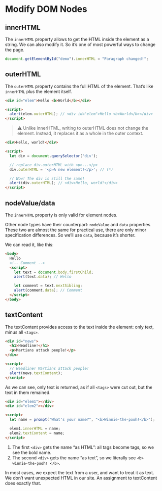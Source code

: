 # Modify DOM Nodes

## innerHTML

The `innerHTML` property allows to get the HTML inside the element as a string. We can also modify it. So it’s one of most powerful ways to change the page.

```javascript
document.getElementById("demo").innerHTML = "Paragraph changed!";
```

## outerHTML

The `outerHTML` property contains the full HTML of the element. That’s like `innerHTML` plus the element itself.

```html
<div id="elem">Hello <b>World</b></div>

<script>
  alert(elem.outerHTML); // <div id="elem">Hello <b>World</b></div>
</script>
```

> ⚠ Unlike innerHTML, writing to outerHTML does not change the element. Instead, it replaces it as a whole in the outer context.

```html
<div>Hello, world!</div>

<script>
  let div = document.querySelector('div');

  // replace div.outerHTML with <p>...</p>
  div.outerHTML = '<p>A new element!</p>'; // (*)

  // Wow! The div is still the same!
  alert(div.outerHTML); // <div>Hello, world!</div>
</script>
```

## nodeValue/data

The `innerHTML` property is only valid for element nodes.

Other node types have their counterpart: `nodeValue` and `data` properties. These two are almost the same for practical use, there are only minor specification differences. So we’ll use `data`, because it’s shorter.

We can read it, like this:

```html
<body>
  Hello
  <!-- Comment -->
  <script>
    let text = document.body.firstChild;
    alert(text.data); // Hello

    let comment = text.nextSibling;
    alert(comment.data); // Comment
  </script>
</body>
```

## textContent

The textContent provides access to the text inside the element: only text, minus all `<tags>`.

```html
<div id="news">
  <h1>Headline!</h1>
  <p>Martians attack people!</p>
</div>

<script>
  // Headline! Martians attack people!
  alert(news.textContent);
</script>
```

As we can see, only text is returned, as if all `<tags>` were cut out, but the text in them remained.

```html
<div id="elem1"></div>
<div id="elem2"></div>

<script>
  let name = prompt("What's your name?", "<b>Winnie-the-pooh!</b>");

  elem1.innerHTML = name;
  elem2.textContent = name;
</script>
```

1. The first `<div>` gets the name “as HTML”: all tags become tags, so we see the bold name.
1. The second `<div>` gets the name “as text”, so we literally see `<b> winnie-the-pooh! </b>`.

In most cases, we expect the text from a user, and want to treat it as text. We don’t want unexpected HTML in our site. An assignment to textContent does exactly that.
